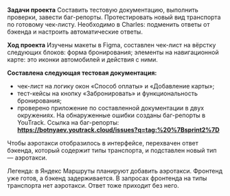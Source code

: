 **Задачи проекта**
Составить тестовую документацию, выполнить проверки, завести баг-репорты.
Протестировать новый вид транспорта по готовому чек-листу. Необходимо в Charles: подменить ответы от бэкенда и настроить автоматические ответы.

**Ход проекта**
Изучены макеты в Figma, составлен чек-лист на вёрстку следующих блоков: форма бронирования; элементы на навигационной карте: это иконки автомобилей и действия с ними.

**Составлена следующая тестовая документация:**

- чек-лист на логику окон «Способ оплаты» и «Добавление карты»;
- тест-кейсы на кнопку «Забронировать» и функциональность бронирования;
- проверено приложение по составленной документации в двух окружениях. На обнаруженные ошибки созданы баг-репорты в YouTrack. Ссылка на баг-репорты: **https://botnyaev.youtrack.cloud/issues?q=tag:%20%7Bsprint2%7D**

Чтобы аэротакси отобразилось в интерфейсе, перехвачен ответ бэкенда, который содержит типы транспорта, и подставлен новый тип — аэротакси.

Легенда: в Яндекс Маршруты планируют добавить аэротакси. Фронтенд уже готов, а бэкенд задерживается. В запросах фронтенда на типы транспорта нет аэротакси. Ответ тоже приходит без него.
